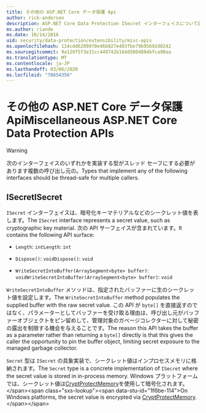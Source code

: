 ```yaml
---
title: その他の ASP.NET Core データ保護 Api
author: rick-anderson
description: ASP.NET Core Data Protection ISecret インターフェイスについて説明します。
ms.author: riande
ms.date: 10/14/2016
uid: security/data-protection/extensibility/misc-apis
ms.openlocfilehash: 114cdd6209970e46b827e403fbe79b95692d0242
ms.sourcegitcommit: 9a129f5f3e31cc449742b164d5004894bfca90aa
ms.translationtype: MT
ms.contentlocale: ja-JP
ms.lasthandoff: 03/06/2020
ms.locfileid: "78654356"
---
```

# <a name="miscellaneous-aspnet-core-data-protection-apis"></a><span data-ttu-id="1f6be-103">その他の ASP.NET Core データ保護 Api</span><span class="sxs-lookup"><span data-stu-id="1f6be-103">Miscellaneous ASP.NET Core Data Protection APIs</span></span>

<a name="data-protection-extensibility-mics-apis"></a>

>[!WARNING]
> <span data-ttu-id="1f6be-104">次のインターフェイスのいずれかを実装する型がスレッド セーフにする必要があります複数の呼び出し元の。</span><span class="sxs-lookup"><span data-stu-id="1f6be-104">Types that implement any of the following interfaces should be thread-safe for multiple callers.</span></span>

## <a name="isecret"></a><span data-ttu-id="1f6be-105">ISecret</span><span class="sxs-lookup"><span data-stu-id="1f6be-105">ISecret</span></span>

<span data-ttu-id="1f6be-106">`ISecret` インターフェイスは、暗号化キーマテリアルなどのシークレット値を表します。</span><span class="sxs-lookup"><span data-stu-id="1f6be-106">The `ISecret` interface represents a secret value, such as cryptographic key material.</span></span> <span data-ttu-id="1f6be-107">次の API サーフェイスが含まれています。</span><span class="sxs-lookup"><span data-stu-id="1f6be-107">It contains the following API surface:</span></span>

* <span data-ttu-id="1f6be-108">`Length`: `int`</span><span class="sxs-lookup"><span data-stu-id="1f6be-108">`Length`: `int`</span></span>

* <span data-ttu-id="1f6be-109">`Dispose()`: `void`</span><span class="sxs-lookup"><span data-stu-id="1f6be-109">`Dispose()`: `void`</span></span>

* <span data-ttu-id="1f6be-110">`WriteSecretIntoBuffer(ArraySegment<byte> buffer)`: `void`</span><span class="sxs-lookup"><span data-stu-id="1f6be-110">`WriteSecretIntoBuffer(ArraySegment<byte> buffer)`: `void`</span></span>

<span data-ttu-id="1f6be-111">`WriteSecretIntoBuffer` メソッドは、指定されたバッファーに生のシークレット値を設定します。</span><span class="sxs-lookup"><span data-stu-id="1f6be-111">The `WriteSecretIntoBuffer` method populates the supplied buffer with the raw secret value.</span></span> <span data-ttu-id="1f6be-112">この API が `byte[]` を直接返すのではなく、パラメーターとしてバッファーを受け取る理由は、呼び出し元がバッファーオブジェクトをピン留めして、管理対象のガベージコレクターに対して秘密の露出を制限する機会を与えることです。</span><span class="sxs-lookup"><span data-stu-id="1f6be-112">The reason this API takes the buffer as a parameter rather than returning a `byte[]` directly is that this gives the caller the opportunity to pin the buffer object, limiting secret exposure to the managed garbage collector.</span></span>

<span data-ttu-id="1f6be-113">`Secret` 型は `ISecret` の具象実装で、シークレット値はインプロセスメモリに格納されます。</span><span class="sxs-lookup"><span data-stu-id="1f6be-113">The `Secret` type is a concrete implementation of `ISecret` where the secret value is stored in in-process memory.</span></span> <span data-ttu-id="1f6be-114">Windows プラットフォームでは、シークレット値は[CryptProtectMemory](https://msdn.microsoft.com/library/windows/desktop/aa380262(v=vs.85).aspx)を使用して暗号化されます。</span><span class="sxs-lookup"><span data-stu-id="1f6be-114">On Windows platforms, the secret value is encrypted via [CryptProtectMemory](https://msdn.microsoft.com/library/windows/desktop/aa380262(v=vs.85).aspx).</span></span>
